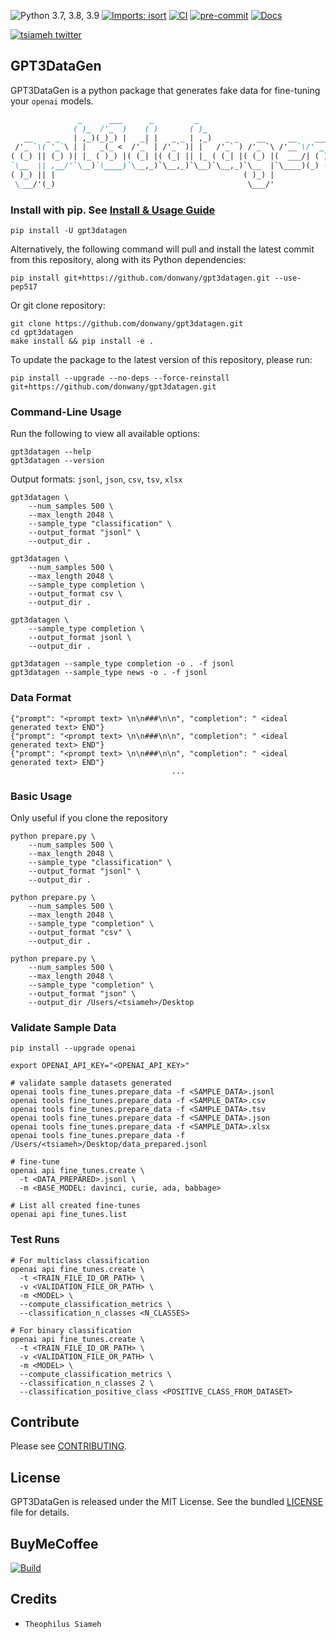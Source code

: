 ![Python 3.7, 3.8, 3.9](https://img.shields.io/badge/Python-3.7%2C%203.8%2C%203.9-3776ab.svg?maxAge=2592000)
[![Imports: isort](https://img.shields.io/badge/%20imports-isort-%231674b1?style=flat&labelColor=ef8336)](https://pycqa.github.io/isort/)
[![CI](https://github.com/donwany/gpt3datagen/actions/workflows/CI.yml/badge.svg)](https://github.com/donwany/gpt3datagen/actions/workflows/CI.yml)
[![pre-commit](https://img.shields.io/badge/pre--commit-enabled-brightgreen?logo=pre-commit)](https://github.com/pre-commit/pre-commit)
[![Docs](https://img.shields.io/badge/docs-readthedocs.io-ff4980.svg?maxAge=2592000)](https://gpt3datagen.readthedocs.io/en/latest/)
<div>
    <a href="https://twitter.com/tsiameh"><img src="https://img.shields.io/twitter/follow/tsiameh?color=blue&logo=twitter&style=flat" alt="tsiameh twitter"></a>
</div>

## GPT3DataGen
GPT3DataGen is a python package that generates fake data for fine-tuning your `openai` models.
```markdown
               _      ___      _         _
              ( )_  /'_  )    ( )       ( )_
   __   _ _   | ,_)(_)_) |   _| |   _ _ | ,_)   _ _    __     __    ___
 /'_ `\( '_`\ | |   _(_ <  /'_` | /'_` )| |   /'_` ) /'_ `\ /'__`\/' _ `\
( (_) || (_) )| |_ ( )_) |( (_| |( (_| || |_ ( (_| |( (_) |(  ___/| ( ) |
`\__  || ,__/'`\__)`\____)`\__,_)`\__,_)`\__)`\__,_)`\__  |`\____)(_) (_)v0.1.0
( )_) || |                                          ( )_) |
 \___/'(_)                                           \___/'


```

### Install with pip. See [Install & Usage Guide](https://pypi.org/project/gpt3datagen/)
```shell
pip install -U gpt3datagen
```
Alternatively, the following command will pull and install the latest commit
from this repository, along with its Python dependencies:
```shell
pip install git+https://github.com/donwany/gpt3datagen.git --use-pep517
```
Or git clone repository:
```shell
git clone https://github.com/donwany/gpt3datagen.git
cd gpt3datagen
make install && pip install -e .
```

To update the package to the latest version of this repository, please run:
```shell
pip install --upgrade --no-deps --force-reinstall git+https://github.com/donwany/gpt3datagen.git
```

### Command-Line Usage
Run the following to view all available options:
```shell
gpt3datagen --help
gpt3datagen --version
```
Output formats: `jsonl`, `json`, `csv`, `tsv`, `xlsx`
```shell
gpt3datagen \
    --num_samples 500 \
    --max_length 2048 \
    --sample_type "classification" \
    --output_format "jsonl" \
    --output_dir .

gpt3datagen \
    --num_samples 500 \
    --max_length 2048 \
    --sample_type completion \
    --output_format csv \
    --output_dir .

gpt3datagen \
    --sample_type completion \
    --output_format jsonl \
    --output_dir .

gpt3datagen --sample_type completion -o . -f jsonl
gpt3datagen --sample_type news -o . -f jsonl
```
### Data Format
```shell
{"prompt": "<prompt text> \n\n###\n\n", "completion": " <ideal generated text> END"}
{"prompt": "<prompt text> \n\n###\n\n", "completion": " <ideal generated text> END"}
{"prompt": "<prompt text> \n\n###\n\n", "completion": " <ideal generated text> END"}
                                    ...
```
### Basic Usage
Only useful if you clone the repository
```shell
python prepare.py \
    --num_samples 500 \
    --max_length 2048 \
    --sample_type "classification" \
    --output_format "jsonl" \
    --output_dir .

python prepare.py \
    --num_samples 500 \
    --max_length 2048 \
    --sample_type "completion" \
    --output_format "csv" \
    --output_dir .

python prepare.py \
    --num_samples 500 \
    --max_length 2048 \
    --sample_type "completion" \
    --output_format "json" \
    --output_dir /Users/<tsiameh>/Desktop
```
### Validate Sample Data
```shell
pip install --upgrade openai

export OPENAI_API_KEY="<OPENAI_API_KEY>"

# validate sample datasets generated
openai tools fine_tunes.prepare_data -f <SAMPLE_DATA>.jsonl
openai tools fine_tunes.prepare_data -f <SAMPLE_DATA>.csv
openai tools fine_tunes.prepare_data -f <SAMPLE_DATA>.tsv
openai tools fine_tunes.prepare_data -f <SAMPLE_DATA>.json
openai tools fine_tunes.prepare_data -f <SAMPLE_DATA>.xlsx
openai tools fine_tunes.prepare_data -f /Users/<tsiameh>/Desktop/data_prepared.jsonl

# fine-tune
openai api fine_tunes.create \
  -t <DATA_PREPARED>.jsonl \
  -m <BASE_MODEL: davinci, curie, ada, babbage>

# List all created fine-tunes
openai api fine_tunes.list
```

### Test Runs
```shell
# For multiclass classification
openai api fine_tunes.create \
  -t <TRAIN_FILE_ID_OR_PATH> \
  -v <VALIDATION_FILE_OR_PATH> \
  -m <MODEL> \
  --compute_classification_metrics \
  --classification_n_classes <N_CLASSES>

# For binary classification
openai api fine_tunes.create \
  -t <TRAIN_FILE_ID_OR_PATH> \
  -v <VALIDATION_FILE_OR_PATH> \
  -m <MODEL> \
  --compute_classification_metrics \
  --classification_n_classes 2 \
  --classification_positive_class <POSITIVE_CLASS_FROM_DATASET>
```

Contribute
----------
Please see [CONTRIBUTING](https://github.com/donwany/gpt3datagen/blob/main/CONTRIBUTING.rst).

License
-------
GPT3DataGen is released under the MIT License. See the bundled [LICENSE](https://github.com/donwany/gpt3datagen/blob/main/LICENCE.txt) file
for details.

BuyMeCoffee
-----------
[![Build](https://www.buymeacoffee.com/assets/img/custom_images/yellow_img.png)](https://www.buymeacoffee.com/theodondrew)

Credits
-------
-  `Theophilus Siameh`
